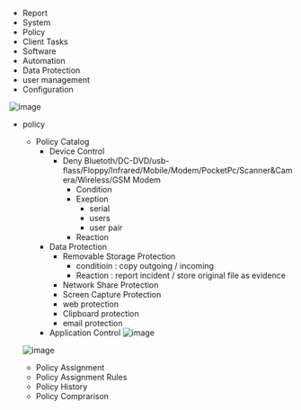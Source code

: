- Report 
- System
- Policy
- Client Tasks
- Software
- Automation
- Data Protection
- user management
- Configuration

![image](https://github.com/user-attachments/assets/2f9c0318-6013-4f65-b5a5-6fc5edbce434)

- policy
    * Policy Catalog
        + Device Control
           * Deny Bluetoth/DC-DVD/usb-flass/Floppy/Infrared/Mobile/Modem/PocketPc/Scanner&Camera/Wireless/GSM Modem
              - Condition
              - Exeption
                 * serial 
                 * users
                 * user pair
              - Reaction
        + Data Protection
           * Removable Storage Protection
              - conditioin : copy outgoing / incoming
              - Reaction : report incident / store original file as evidence
           * Network Share Protection
           * Screen Capture Protection
           * web protection
           * Clipboard protection
           * email protection
        + Application Control
   ![image](https://github.com/user-attachments/assets/08d6ca24-bfb5-4352-b7c6-64374766d877)

   ![image](https://github.com/user-attachments/assets/04370ca3-5b21-4a8e-ab3e-95d3030eef09)

    * Policy Assignment
    * Policy Assignment Rules
    * Policy History
    * Policy Comprarison
       
